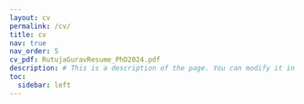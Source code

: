 ```yaml
---
layout: cv
permalink: /cv/
title: cv
nav: true
nav_order: 5
cv_pdf: RutujaGuravResume_PhD2024.pdf
description: # This is a description of the page. You can modify it in '_pages/cv.md'. You can also change or remove the top pdf download button.
toc:
  sidebar: left
---
```

